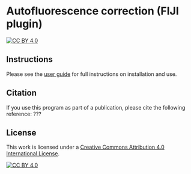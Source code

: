 # Autofluorescence correction (FIJI plugin)

[![CC BY 4.0][cc-by-shield]][cc-by]


## Instructions

Please see the [user guide](af_correction_user_guide.pdf) for full instructions on installation and use. 

## Citation

If you use this program as part of a publication, please cite the following reference: ???

## License

This work is licensed under a
[Creative Commons Attribution 4.0 International License][cc-by].

[![CC BY 4.0][cc-by-image]][cc-by]

[cc-by]: http://creativecommons.org/licenses/by/4.0/
[cc-by-image]: https://i.creativecommons.org/l/by/4.0/88x31.png
[cc-by-shield]: https://img.shields.io/badge/License-CC%20BY%204.0-lightgrey.svg
